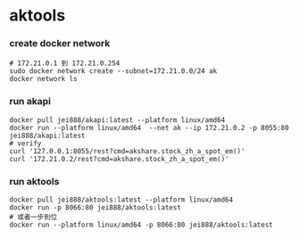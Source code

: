 # aktools
### create docker network
```shell
# 172.21.0.1 到 172.21.0.254
sudo docker network create --subnet=172.21.0.0/24 ak
docker network ls
```

### run akapi
```shell
docker pull jei888/akapi:latest --platform linux/amd64
docker run --platform linux/amd64  --net ak --ip 172.21.0.2 -p 8055:80 jei888/akapi:latest 
# verify
curl '127.0.0.1:8055/rest?cmd=akshare.stock_zh_a_spot_em()'
curl '172.21.0.2/rest?cmd=akshare.stock_zh_a_spot_em()'
```

### run aktools
```shell
docker pull jei888/aktools:latest --platform linux/amd64
docker run -p 8066:80 jei888/aktools:latest 
# 或者一步到位
docker run --platform linux/amd64 -p 8066:80 jei888/aktools:latest 
```